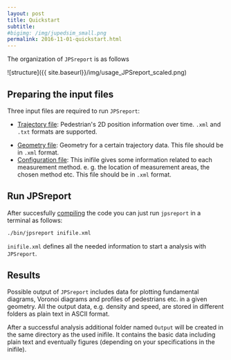 ```yaml
---
layout: post
title: Quickstart 
subtitle: 
#bigimg: /img/jupedsim_small.png
permalink: 2016-11-01-quickstart.html
---
```



The organization of `JPSreport` is as follows

![structure]({{ site.baseurl}}/img/usage_JPSreport_scaled.png)

## Preparing the input files

Three input files are required to run `JPSreport`:

- [Trajectory file](2016-11-03-trajectory): Pedestrian's 2D position information over time. 
`.xml` and `.txt` formats are supported.
* [Geometry file](2016-11-02-geometry): Geometry for a certain trajectory data. 
  This file should be in `.xml` format.
* [Configuration file](2016-11-01-inifile): This inifile gives some information related to each measurement method. e. g. 
  the location of measurement areas, the chosen method etc. 
  This file should be in `.xml` format.
  


## Run JPSreport

After succesfully [compiling](2016-11-01-configuration) the code you can just run
`jpsreport` in a terminal as follows:

```bash
./bin/jpsreport inifile.xml
```


`inifile.xml` defines all the needed information to start a analysis with
`JPSreport`. 


## Results

Possible output of `JPSreport` includes data for plotting fundamental diagrams, 
Voronoi diagrams and profiles of pedestrians etc. in a given geometry. 
All the output data, e.g. density and speed, 
are stored in different folders as plain text in ASCII format.


After a successful analysis additional folder named `Output` will be created in
the same directory as the used inifile. 
It contains the basic data including plain 
text and eventually figures (depending on your specifications in the inifile).
